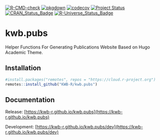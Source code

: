 [![R-CMD-check](https://github.com/KWB-R/kwb.pubs/workflows/R-CMD-check/badge.svg)](https://github.com/KWB-R/kwb.pubs/actions?query=workflow%3AR-CMD-check)
[![pkgdown](https://github.com/KWB-R/kwb.pubs/workflows/pkgdown/badge.svg)](https://github.com/KWB-R/kwb.pubs/actions?query=workflow%3Apkgdown)
[![codecov](https://codecov.io/github/KWB-R/kwb.pubs/branch/master/graphs/badge.svg)](https://codecov.io/github/KWB-R/kwb.pubs)
[![Project Status](https://img.shields.io/badge/lifecycle-experimental-orange.svg)](https://www.tidyverse.org/lifecycle/#experimental)
[![CRAN_Status_Badge](https://www.r-pkg.org/badges/version/kwb.pubs)]()
[![R-Universe_Status_Badge](https://kwb-r.r-universe.dev/badges/kwb.pubs)](https://kwb-r.r-universe.dev/)

# kwb.pubs

Helper Functions For Generating Publications
Website Based on Hugo Academic Theme.

## Installation

```r
#install.packages("remotes", repos = "https://cloud.r-project.org")
remotes::install_github("KWB-R/kwb.pubs")
```

## Documentation

Release: [https://kwb-r.github.io/kwb.pubs](https://kwb-r.github.io/kwb.pubs)

Development: [https://kwb-r.github.io/kwb.pubs/dev](https://kwb-r.github.io/kwb.pubs/dev)
